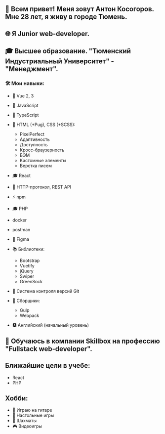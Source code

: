 ## 👋 Всем привет! Меня зовут Антон Косогоров. Мне 28 лет, я живу в городе Тюмень. 
## 🌐 Я Junior web-developer.
## 🎓 Высшее образование. "Тюменский Индустриальный Университет" - "Менеджмент".

### 🛠 Мои навыки:
  - 📒 Vue 2, 3      
  - 📒 JavaScript
  - 📒 TypeScript
  - 🎨 HTML (+Pug), CSS (+SCSS): 
    - PixelPerfect
    - Адаптивность
    - Доступность
    - Кросс-браузерность
    - БЭМ
    - Кастомные элементы
    - Верстка писем
  - 🎓 React
  - 📡 HTTP-протокол, REST API
  - ⚡ npm
  - 🎓 PHP
  - docker
  - postman
  - 🎨 Figma
  - 📚 Библиотеки: 
    - Bootstrap
    - Vuetify
    - jQuery
    - Swiper
    - GreenSock 
        
  - 📁 Система контроля версий Git
  - 🔨 Сборщики:
    - Gulp
    - Webpack
  
  - 🅰 Английский (начальный уровень)
  
## 🌱 Обучаюсь в компании Skillbox на профессию "Fullstack web-developer".
## Ближайшие цели в учебе:   
  - React
  - PHP
 
## Хобби: 
 - 🎸 Играю на гитаре
 - 🎲 Настольные игры
 - 🐎 Шахматы
 - 🎮 Видеоигры
